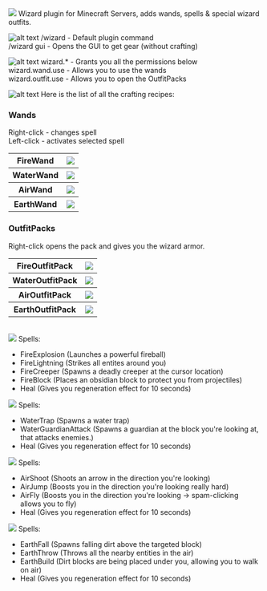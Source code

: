 <img src="http://i.imgur.com/eKosccA.png">
Wizard plugin for Minecraft Servers, adds wands, spells & special wizard outfits. 

![alt text](http://i.imgur.com/6Uts8n3.png "Commands")
/wizard - Default plugin command   
/wizard gui - Opens the GUI to get gear (without crafting)

![alt text](http://i.imgur.com/VvsKyEA.png "Permissions")
wizard.* - Grants you all the permissions below   
wizard.wand.use - Allows you to use the wands   
wizard.outfit.use - Allows you to open the OutfitPacks

![alt text](http://i.imgur.com/dFh1YWx.png "Permissions")
Here is the list of all the crafting recipes:<br>

<h3>Wands</h3>
Right-click - changes spell<br>
Left-click - activates selected spell
<table width="80%">
    <tr>
      <th>FireWand</th>
      <th><img src="http://i.imgur.com/Ijk8WHN.png" align="center"></th>
    </tr>
    <tr>
      <th>WaterWand</th>
      <th><img src="http://i.imgur.com/DtN3D7d.png" align="center"></th>
    </tr>
    <tr>
      <th>AirWand</th>
      <th><img src="http://i.imgur.com/AexiYGI.png" align="center"></th>
    </tr>
    <tr>
      <th>EarthWand</th>
      <th><img src="http://i.imgur.com/JpvI6K5.png" align="center"></th>
    </tr>
</table>

<h3>OutfitPacks</h3>
Right-click opens the pack and gives you the wizard armor.
<table width="80%">
    <tr>
      <th>FireOutfitPack</th>
      <th><img src="http://i.imgur.com/mmmN1fI.png" align="center"></th>
    </tr>
    <tr>
      <th>WaterOutfitPack</th>
      <th><img src="http://i.imgur.com/93tz9Lz.png" align="center"></th>
    </tr>
    <tr>
      <th>AirOutfitPack</th>
      <th><img src="http://i.imgur.com/ptdNyNN.png" align="center"></th>
    </tr>
    <tr>
      <th>EarthOutfitPack</th>
      <th><img src="http://i.imgur.com/lGeuud2.png" align="center"></th>
    </tr>
</table>
<br>
<img src="http://i.imgur.com/t44VOJY.png">
Spells:

* FireExplosion (Launches a powerful fireball)
* FireLightning (Strikes all entites around you)
* FireCreeper (Spawns a deadly creeper at the cursor location)
* FireBlock (Places an obsidian block to protect you from projectiles)
* Heal (Gives you regeneration effect for 10 seconds)

<img src="http://i.imgur.com/MlBEAPi.png">
Spells:

* WaterTrap (Spawns a water trap)
* WaterGuardianAttack (Spawns a guardian at the block you're looking at, that attacks enemies.)
* Heal (Gives you regeneration effect for 10 seconds)

<img src="http://i.imgur.com/h00wk16.png">
Spells:

* AirShoot (Shoots an arrow in the direction you're looking)
* AirJump (Boosts you in the direction you're looking really hard)
* AirFly (Boosts you in the direction you're looking -> spam-clicking allows you to fly)
* Heal (Gives you regeneration effect for 10 seconds)

<img src="http://i.imgur.com/Igt7rRL.png">
Spells:

* EarthFall (Spawns falling dirt above the targeted block)
* EarthThrow (Throws all the nearby entities in the air)
* EarthBuild (Dirt blocks are being placed under you, allowing you to walk on air)
* Heal (Gives you regeneration effect for 10 seconds)
